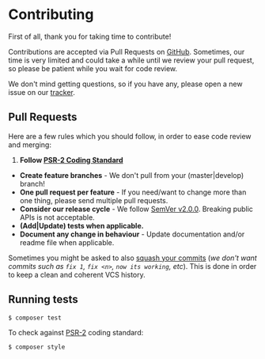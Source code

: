 # Contributing

First of all, thank you for taking time to contribute!

Contributions are accepted via Pull Requests on [GitHub][repo]. Sometimes, our time is very limited and could take a while until we review your pull request, so please be patient while you wait for code review.

We don't mind getting questions, so if you have any, please open a new issue on our [tracker][repo].

## Pull Requests

Here are a few rules which you should follow, in order to ease code review and merging:

1. **Follow [PSR-2 Coding Standard][PSR-2]**
- **Create feature branches** - We don't pull from your (master|develop) branch!
- **One pull request per feature** - If you need/want to change more than one thing, please send multiple pull requests.
- **Consider our release cycle** - We follow [SemVer v2.0.0][semver]. Breaking public APIs is not acceptable.
- **(Add|Update) tests when applicable.**
- **Document any change in behaviour** - Update documentation and/or readme file when applicable.

Sometimes you might be asked to also [squash your commits][squash] (*we don't want commits such as `fix 1`, `fix <n>`, `now its working`, etc*). This is done in order to keep a clean and coherent VCS history.

## Running tests

``` bash
$ composer test
```

To check against [PSR-2][PSR-2] coding standard:

``` bash
$ composer style
```

[repo]: https://github.com/packagist/bitbucket-api
[PSR-2]: https://github.com/php-fig/fig-standards/blob/master/accepted/PSR-2-coding-style-guide.md
[squash]: http://www.git-scm.com/book/en/v2/Git-Tools-Rewriting-History#Changing-Multiple-Commit-Messages
[semver]: http://semver.org/
